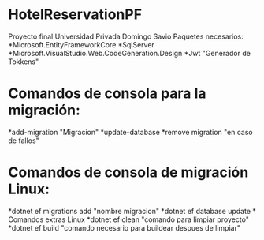 # HotelReservationPF
Proyecto final Universidad Privada Domingo Savio
Paquetes necesarios:
  *Microsoft.EntityFrameworkCore
  *SqlServer
  *Microsoft.VisualStudio.Web.CodeGeneration.Design
  *Jwt "Generador de Tokkens"
# Comandos de consola para la migración:
  *add-migration "Migracion"
  *update-database
  *remove migration "en caso de fallos"
# Comandos de consola de migración Linux:
   *dotnet ef migrations add "nombre migracion"
   *dotnet ef database update
      * Comandos extras Linux
        *dotnet ef clean "comando para limpiar proyecto"
        *dotnet ef build "comando necesario para buildear despues de limpiar"
        
